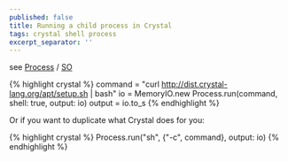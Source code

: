 ```yaml
---
published: false
title: Running a child process in Crystal
tags: crystal shell process
excerpt_separator: ''
---
```

see [Process](https://crystal-lang.org/api/0.35.1/Process.html) / [SO](https://stackoverflow.com/a/35490899)

{% highlight crystal %}
command = "curl http://dist.crystal-lang.org/apt/setup.sh | bash"
io = MemoryIO.new
Process.run(command, shell: true, output: io)
output = io.to_s
{% endhighlight %}

Or if you want to duplicate what Crystal does for you:

{% highlight crystal %}
Process.run("sh", {"-c", command}, output: io)
{% endhighlight %}
